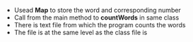- Usead **Map** to store the word and corresponding number
- Call from the main method to **countWords** in same class
- There is text file from which the program counts the words
- The file is at the same level as the class file is

